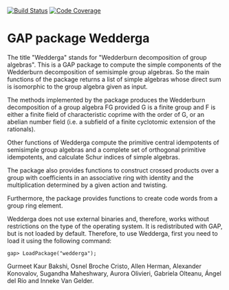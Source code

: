 [![Build Status](https://travis-ci.org/gap-packages/wedderga.svg?branch=master)](https://travis-ci.org/gap-packages/wedderga)
[![Code Coverage](https://codecov.io/github/gap-packages/wedderga/coverage.svg?branch=master&token=)](https://codecov.io/gh/gap-packages/wedderga)

# GAP package Wedderga

The title "Wedderga" stands for "Wedderburn decomposition of group algebras". 
This is a  GAP package  to compute  the simple components  of the  Wedderburn 
decomposition  of  semisimple  group algebras.  So the main functions  of the 
package returns  a list of simple algebras  whose direct sum is isomorphic to 
the group algebra given as input.

The methods implemented by the package  produces the Wedderburn decomposition 
of a group algebra FG provided  G is a finite group and  F is either a finite 
field  of  characteristic coprime with  the order of G,  or an abelian number 
field (i.e. a subfield of a finite cyclotomic extension of the rationals).

Other functions  of  Wedderga  compute  the primitive  central idempotents of 
semisimple  group  algebras  and  a  complete  set  of  orthogonal  primitive 
idempotents, and calculate Schur indices of simple algebras.

The package also  provides  functions  to  construct  crossed products over a 
group  with  coefficients  in  an  associative  ring  with  identity  and the 
multiplication determined by a given action and twisting.

Furthermore, the package  provides functions to create code words from a group 
ring element.

Wedderga  does  not  use  external  binaries and,  therefore,  works  without 
restrictions on  the type  of the operating system.  It is redistributed with
GAP, but is not loaded by default. Therefore, to use Wedderga, first you need
to load it using the following command:

    gap> LoadPackage("wedderga");


Gurmeet Kaur Bakshi, Osnel Broche Cristo, Allen Herman, Alexander Konovalov, 
Sugandha Maheshwary, Aurora Olivieri, Gabriela Olteanu, Ángel del Río and 
Inneke Van Gelder.
